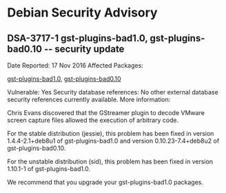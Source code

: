 
Debian Security Advisory
========================


DSA-3717-1 gst-plugins-bad1.0, gst-plugins-bad0.10 -- security update
---------------------------------------------------------------------



Date Reported:
17 Nov 2016
Affected Packages:

[gst-plugins-bad1.0](https://packages.debian.org/src:gst-plugins-bad1.0), [gst-plugins-bad0.10](https://packages.debian.org/src:gst-plugins-bad0.10)

Vulnerable:
Yes
Security database references:
No other external database security references currently available.
More information:

Chris Evans discovered that the GStreamer plugin to decode VMware screen
capture files allowed the execution of arbitrary code.


For the stable distribution (jessie), this problem has been fixed in
version 1.4.4-2.1+deb8u1 of gst-plugins-bad1.0 and version
0.10.23-7.4+deb8u2 of gst-plugins-bad0.10.


For the unstable distribution (sid), this problem has been fixed in
version 1.10.1-1 of gst-plugins-bad1.0.


We recommend that you upgrade your gst-plugins-bad1.0 packages.





